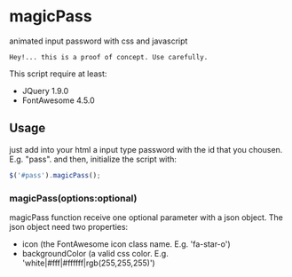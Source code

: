 # magicPass
animated input password with css and javascript

```
Hey!... this is a proof of concept. Use carefully.
```

This script require at least:
- JQuery 1.9.0
- FontAwesome 4.5.0

## Usage
just add into your html a input type password with the id that you chousen. E.g. "pass". and then, initialize the script with:

```js
$('#pass').magicPass();
```
### magicPass(options:optional)
magicPass function receive one optional parameter with a json object.
The json object need two properties:
- icon (the FontAwesome icon class name. E.g. 'fa-star-o')
- backgroundColor (a valid css color. E.g. 'white|#fff|#ffffff|rgb(255,255,255)')
